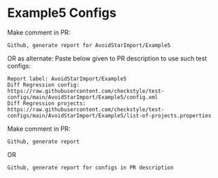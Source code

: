 # Example5 Configs
Make comment in PR:
```
Github, generate report for AvoidStarImport/Example5
```
OR as alternate:
Paste below given to PR description to use such test configs:
```
Report label: AvoidStarImport/Example5
Diff Regression config: https://raw.githubusercontent.com/checkstyle/test-configs/main/AvoidStarImport/Example5/config.xml
Diff Regression projects: https://raw.githubusercontent.com/checkstyle/test-configs/main/AvoidStarImport/Example5/list-of-projects.properties
```
Make comment in PR:
```
Github, generate report
```
OR
```
Github, generate report for configs in PR description
```
